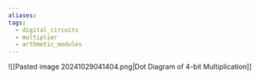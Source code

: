 ```yaml
---
aliases: 
tags:
  - digital_circuits
  - multiplier
  - arthmetic_modules
---
```

![[Pasted image 20241029041404.png|Dot Diagram of 4-bit Multiplication]]